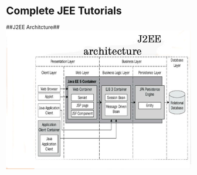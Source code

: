 Complete JEE Tutorials
======================

##J2EE Architcture##
![alt](./blob//j2ee-introduction.jpg)
